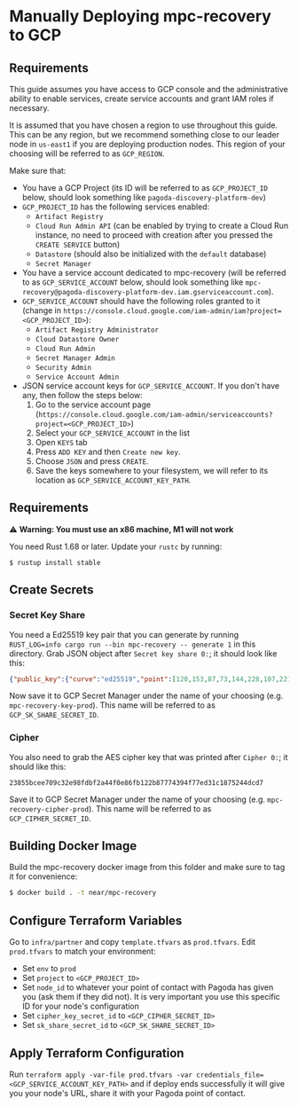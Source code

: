 # Manually Deploying mpc-recovery to GCP

## Requirements

This guide assumes you have access to GCP console and the administrative ability to enable services, create service accounts and grant IAM roles if necessary.

It is assumed that you have chosen a region to use throughout this guide. This can be any region, but we recommend something close to our leader node in `us-east1` if you are deploying production nodes. This region of your choosing will be referred to as `GCP_REGION`.

[TODO]: <> (Rewrite below to use gcloud CLI instead of GCP Console UI)

Make sure that:
* You have a GCP Project (its ID will be referred to as `GCP_PROJECT_ID` below, should look something like `pagoda-discovery-platform-dev`)
* `GCP_PROJECT_ID` has the following services enabled:
    * `Artifact Registry`
    * `Cloud Run Admin API` (can be enabled by trying to create a Cloud Run instance, no need to proceed with creation after you pressed the `CREATE SERVICE` button)
    * `Datastore` (should also be initialized with the `default` database)
    * `Secret Manager`
* You have a service account dedicated to mpc-recovery (will be referred to as `GCP_SERVICE_ACCOUNT` below, should look something like `mpc-recovery@pagoda-discovery-platform-dev.iam.gserviceaccount.com`).
* `GCP_SERVICE_ACCOUNT` should have the following roles granted to it (change in `https://console.cloud.google.com/iam-admin/iam?project=<GCP_PROJECT_ID>`):
    * `Artifact Registry Administrator`
    * `Cloud Datastore Owner`
    * `Cloud Run Admin`
    * `Secret Manager Admin`
    * `Security Admin`
    * `Service Account Admin`
* JSON service account keys for `GCP_SERVICE_ACCOUNT`. If you don't have any, then follow the steps below:
    1. Go to the service account page (`https://console.cloud.google.com/iam-admin/serviceaccounts?project=<GCP_PROJECT_ID>`)
    2. Select your `GCP_SERVICE_ACCOUNT` in the list
    3. Open `KEYS` tab
    4. Press `ADD KEY` and then `Create new key`.
    5. Choose `JSON` and press `CREATE`.
    6. Save the keys somewhere to your filesystem, we will refer to its location as `GCP_SERVICE_ACCOUNT_KEY_PATH`.

## Requirements

⚠️ **Warning: You must use an x86 machine, M1 will not work**

You need Rust 1.68 or later. Update your `rustc` by running:

```
$ rustup install stable
```

## Create Secrets
### Secret Key Share

[TODO]: <> (Change key serialization format to a more conventional format so that users can generate it outside of mpc-recovery)

You need a Ed25519 key pair that you can generate by running `RUST_LOG=info cargo run --bin mpc-recovery -- generate 1` in this directory. Grab JSON object after `Secret key share 0:`; it should look like this:
```json
{"public_key":{"curve":"ed25519","point":[120,153,87,73,144,228,107,221,163,76,41,132,123,208,73,71,110,235,204,191,174,106,225,69,38,145,165,76,132,201,55,152]},"expanded_private_key":{"prefix":{"curve":"ed25519","scalar":[180,110,118,232,35,24,127,100,6,137,244,195,8,154,150,22,214,43,134,73,234,67,255,249,99,157,120,6,163,88,178,12]},"private_key":{"curve":"ed25519","scalar":[160,85,170,73,186,103,158,30,156,142,160,162,253,246,210,214,173,162,39,244,145,241,58,148,63,211,218,241,11,70,235,89]}}}
```

Now save it to GCP Secret Manager under the name of your choosing (e.g. `mpc-recovery-key-prod`). This name will be referred to as `GCP_SK_SHARE_SECRET_ID`.

### Cipher

You also need to grab the AES cipher key that was printed after `Cipher 0:`; it should like this:

```
23855bcee709c32e98fdbf2a44f0e86fb122b87774394f77ed31c1875244dcd7
```

Save it to GCP Secret Manager under the name of your choosing (e.g. `mpc-recovery-cipher-prod`). This name will be referred to as `GCP_CIPHER_SECRET_ID`.

## Building Docker Image

Build the mpc-recovery docker image from this folder and make sure to tag it for convenience:

```bash
$ docker build . -t near/mpc-recovery
```

## Configure Terraform Variables

Go to `infra/partner` and copy `template.tfvars` as `prod.tfvars`. Edit `prod.tfvars` to match your environment:

* Set `env` to `prod`
* Set `project` to `<GCP_PROJECT_ID>`
* Set `node_id` to whatever your point of contact with Pagoda has given you (ask them if they did not). It is very important you use this specific ID for your node's configuration
* Set `cipher_key_secret_id` to `<GCP_CIPHER_SECRET_ID>`
* Set `sk_share_secret_id` to `<GCP_SK_SHARE_SECRET_ID>`

## Apply Terraform Configuration

Run `terraform apply -var-file prod.tfvars -var credentials_file=<GCP_SERVICE_ACCOUNT_KEY_PATH>` and if deploy ends successfully it will give you your node's URL, share it with your Pagoda point of contact.

